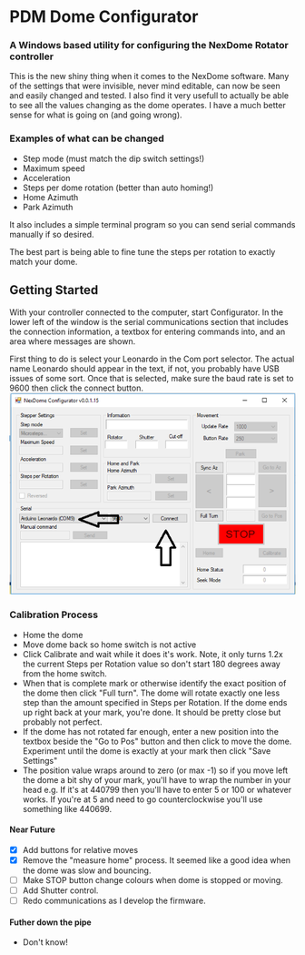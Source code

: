 # PDM Dome Configurator #

### A Windows based utility for configuring the NexDome Rotator controller ###

This is the new shiny thing when it comes to the NexDome software. Many of the settings that were invisible, never mind editable, can now be seen and easily changed and tested. I also find it very usefull to actually be able to see all the values changing as the dome operates. I have a much better sense for what is going on (and going wrong).

### Examples of what can be changed ###
- Step mode (must match the dip switch settings!)
- Maximum speed
- Acceleration
- Steps per dome rotation (better than auto homing!)
- Home Azimuth
- Park Azimuth

It also includes a simple terminal program so you can send serial commands manually if so desired.

The best part is being able to fine tune the steps per rotation to exactly match your dome.

## Getting Started ##

With your controller connected to the computer, start Configurator. In the lower left of the window is the serial communications section that includes the connection information, a textbox for entering commands into, and an area where messages are shown.

First thing to do is select your Leonardo in the Com port selector. The actual name Leonardo should appear in the text, if not, you probably have USB issues of some sort. Once that is selected, make sure the baud rate is set to 9600 then click the connect button.
![Configurator before connecting](/Docs/img/CFNotConnected.bmp)

### Calibration Process ###
 - Home the dome
 - Move dome back so home switch is not active
 - Click Calibrate and wait while it does it's work. Note, it only turns 1.2x the current Steps per Rotation value so don't start 180 degrees away from the home switch.
 - When that is complete mark or otherwise identify the exact position of the dome then click "Full turn". The dome will rotate exactly one less step than the amount specified in Steps per Rotation. If the dome ends up right back at your mark, you're done. It should be pretty close but probably not perfect.
 - If the dome has not rotated far enough, enter a new position into the textbox beside the "Go to Pos" button and then click to move the dome. Experiment until the dome is exactly at your mark then click "Save Settings"
 - The position value wraps around to zero (or max -1) so if you move left the dome a bit shy of your mark, you'll have to wrap the number in your head e.g. If it's at 440799 then you'll have to enter 5 or 100 or whatever works. If you're at 5 and need to go counterclockwise you'll use something like 440699.
 
 #### Near Future ####
 - [x] Add buttons for relative moves
 - [x] Remove the "measure home" process. It seemed like a good idea when the dome was slow and bouncing.
 - [ ] Make STOP button change colours when dome is stopped or moving.
 - [ ] Add Shutter control.
 - [ ] Redo communications as I develop the firmware.
 
 #### Futher down the pipe ####
 - Don't know!
 

